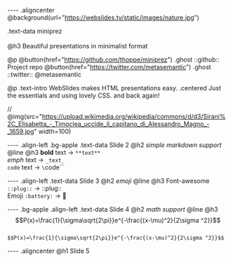 ---- .aligncenter   
@background(url="https://webslides.tv/static/images/nature.jpg")

.text-data miniprez <br>
<br>
@h3 Beautiful presentations in minimalist format <br>

@p 
 @button(href="https://github.com/thoppe/miniprez") .ghost ::github:: Project repo
 @button(href="https://twitter.com/metasemantic") .ghost ::twitter:: @metasemantic

@p .text-intro 
  WebSlides makes HTML presentations easy.
  .centered
    Just the essentials and using lovely CSS.
    and back again!

// @img(src="https://upload.wikimedia.org/wikipedia/commons/d/d3/Sirani%2C_Elisabetta_-_Timoclea_uccide_il_capitano_di_Alessandro_Magno_-_1659.jpg" width=100)
  
---- .align-left .bg-apple
.text-data Slide 2
@h2 _simple markdown support_
@line
@h3
  **bold** text -> `**text**` <br>
  _emph_ text -> `_text_` <br>
  `code` text -> `\`code\`` 

---- .align-left
.text-data Slide 3
@h2 _emoji_
@line
@h3
  Font-awesome  `::plug::` -> ::plug:: <br>
  Emoji  `:battery:` -> :battery:

---- .bg-apple .align-left
.text-data Slide 4
@h2 _math support_
@line
@h3
  $$P(x)=\frac{1}{\sigma\sqrt{2\pi}}e^{-\frac{(x-\mu)^2}{2\sigma ^2}}$$
<br>
`$$P(x)=\frac{1}{\sigma\sqrt{2\pi}}e^{-\frac{(x-\mu)^2}{2\sigma ^2}}$$`

---- .aligncenter
@h1 Slide 5


 
